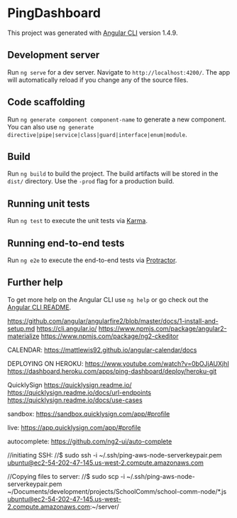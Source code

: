 # PingDashboard

This project was generated with [Angular CLI](https://github.com/angular/angular-cli) version 1.4.9.

## Development server

Run `ng serve` for a dev server. Navigate to `http://localhost:4200/`. The app will automatically reload if you change any of the source files.

## Code scaffolding

Run `ng generate component component-name` to generate a new component. You can also use `ng generate directive|pipe|service|class|guard|interface|enum|module`.

## Build

Run `ng build` to build the project. The build artifacts will be stored in the `dist/` directory. Use the `-prod` flag for a production build.

## Running unit tests

Run `ng test` to execute the unit tests via [Karma](https://karma-runner.github.io).

## Running end-to-end tests

Run `ng e2e` to execute the end-to-end tests via [Protractor](http://www.protractortest.org/).

## Further help

To get more help on the Angular CLI use `ng help` or go check out the [Angular CLI README](https://github.com/angular/angular-cli/blob/master/README.md).

https://github.com/angular/angularfire2/blob/master/docs/1-install-and-setup.md
https://cli.angular.io/
https://www.npmjs.com/package/angular2-materialize
https://www.npmjs.com/package/ng2-ckeditor


CALENDAR:
https://mattlewis92.github.io/angular-calendar/docs

DEPLOYING ON HEROKU:
https://www.youtube.com/watch?v=0bOJjAUXjhI
https://dashboard.heroku.com/apps/ping-dashboard/deploy/heroku-git


QuicklySign
https://quicklysign.readme.io/
https://quicklysign.readme.io/docs/url-endpoints
https://quicklysign.readme.io/docs/use-cases

sandbox:
  https://sandbox.quicklysign.com/app/#profile

live:
  https://app.quicklysign.com/app/#profile
  
  
autocomplete:
  https://github.com/ng2-ui/auto-complete  
  
  
//initiating SSH:
//$ sudo ssh -i ~/.ssh/ping-aws-node-serverkeypair.pem ubuntu@ec2-54-202-47-145.us-west-2.compute.amazonaws.com

//Copying files to server:
//$ sudo scp -i ~/.ssh/ping-aws-node-serverkeypair.pem ~/Documents/development/projects/SchoolComm/school-comm-node/*.js ubuntu@ec2-54-202-47-145.us-west-2.compute.amazonaws.com:~/server/

  
